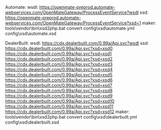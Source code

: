 Automate:
wsdl: https://openmate-preprod.automate-webservices.com/OpenMateGateway/ProcessEventService?wsdl
xsd: https://openmate-preprod.automate-webservices.com/OpenMateGateway/ProcessEventService?xsd=1
maker: tools\vendor\bin\xsd2php.bat convert config\xsd\automate.yml config\xsd\automate.xsd

DealerBuilt:
wsdl: https://cdx.dealerbuilt.com/0.99a/Api.svc?wsdl
xsd: 
https://cdx.dealerbuilt.com/0.99a/Api.svc?xsd=xsd0
https://cdx.dealerbuilt.com/0.99a/Api.svc?xsd=xsd1
https://cdx.dealerbuilt.com/0.99a/Api.svc?xsd=xsd2
https://cdx.dealerbuilt.com/0.99a/Api.svc?xsd=xsd3
https://cdx.dealerbuilt.com/0.99a/Api.svc?xsd=xsd4
https://cdx.dealerbuilt.com/0.99a/Api.svc?xsd=xsd5
https://cdx.dealerbuilt.com/0.99a/Api.svc?xsd=xsd6
https://cdx.dealerbuilt.com/0.99a/Api.svc?xsd=xsd7
https://cdx.dealerbuilt.com/0.99a/Api.svc?xsd=xsd8
https://cdx.dealerbuilt.com/0.99a/Api.svc?xsd=xsd9
https://cdx.dealerbuilt.com/0.99a/Api.svc?xsd=xsd10
https://cdx.dealerbuilt.com/0.99a/Api.svc?xsd=xsd11
https://cdx.dealerbuilt.com/0.99a/Api.svc?xsd=xsd12
maker: tools\vendor\bin\xsd2php.bat convert config\xsd\dealerbuilt.yml config\xsd\dealerbuilt.xsd
